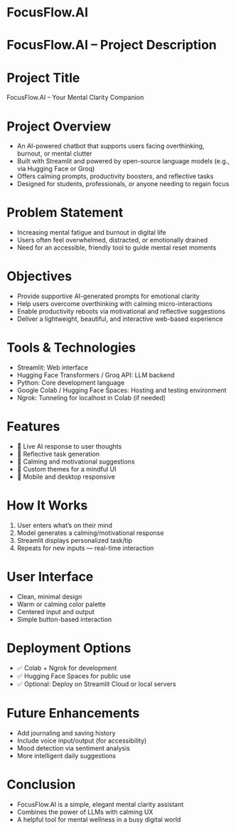 # FocusFlow.AI

# FocusFlow.AI – Project Description

# Project Title
FocusFlow.AI – Your Mental Clarity Companion

# Project Overview
- An AI-powered chatbot that supports users facing overthinking, burnout, or mental clutter
- Built with Streamlit and powered by open-source language models (e.g., via Hugging Face or Groq)
- Offers calming prompts, productivity boosters, and reflective tasks
- Designed for students, professionals, or anyone needing to regain focus

# Problem Statement
- Increasing mental fatigue and burnout in digital life
- Users often feel overwhelmed, distracted, or emotionally drained
- Need for an accessible, friendly tool to guide mental reset moments

# Objectives
- Provide supportive AI-generated prompts for emotional clarity
- Help users overcome overthinking with calming micro-interactions
- Enable productivity reboots via motivational and reflective suggestions
- Deliver a lightweight, beautiful, and interactive web-based experience

# Tools & Technologies
- Streamlit: Web interface
- Hugging Face Transformers / Groq API: LLM backend
- Python: Core development language
- Google Colab / Hugging Face Spaces: Hosting and testing environment
- Ngrok: Tunneling for localhost in Colab (if needed)

# Features
- 🔄 Live AI response to user thoughts
- 🎯 Reflective task generation
- 🧘 Calming and motivational suggestions
- 🎨 Custom themes for a mindful UI
- 📱 Mobile and desktop responsive

# How It Works
1. User enters what’s on their mind
2. Model generates a calming/motivational response
3. Streamlit displays personalized task/tip
4. Repeats for new inputs — real-time interaction

# User Interface
- Clean, minimal design
- Warm or calming color palette
- Centered input and output
- Simple button-based interaction

# Deployment Options
- ✅ Colab + Ngrok for development
- ✅ Hugging Face Spaces for public use
- ✅ Optional: Deploy on Streamlit Cloud or local servers

# Future Enhancements
- Add journaling and saving history
- Include voice input/output (for accessibility)
- Mood detection via sentiment analysis
- More intelligent daily suggestions

# Conclusion
- FocusFlow.AI is a simple, elegant mental clarity assistant
- Combines the power of LLMs with calming UX
- A helpful tool for mental wellness in a busy digital world
